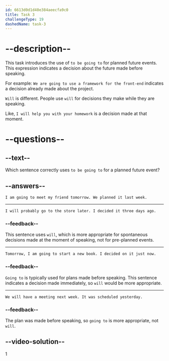 ```yaml
---
id: 6613d0d1d40e384aeecfa9c0
title: Task 3
challengeType: 19
dashedName: task-3
---
```


# --description--

This task introduces the use of `to be going to` for planned future events. This expression indicates a decision about the future made before speaking.

For example: `We are going to use a framework for the front-end` indicates a decision already made about the project.

`Will` is different. People use `will` for decisions they make while they are speaking.

Like, `I will help you with your homework` is a decision made at that moment.

# --questions--

## --text--

Which sentence correctly uses `to be going to` for a planned future event?

## --answers--

`I am going to meet my friend tomorrow. We planned it last week.`

---

`I will probably go to the store later. I decided it three days ago.`

### --feedback--

This sentence uses `will`, which is more appropriate for spontaneous decisions made at the moment of speaking, not for pre-planned events.

---

`Tomorrow, I am going to start a new book. I decided on it just now.`

### --feedback--

`Going to` is typically used for plans made before speaking. This sentence indicates a decision made immediately, so `will` would be more appropriate.

---

`We will have a meeting next week. It was scheduled yesterday.`

### --feedback--

The plan was made before speaking, so `going to` is more appropriate, not `will`.

## --video-solution--

1
